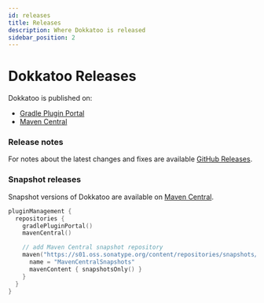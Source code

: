 ```yaml
---
id: releases
title: Releases
description: Where Dokkatoo is released
sidebar_position: 2
---
```


# Dokkatoo Releases

Dokkatoo is published on:

* [Gradle Plugin Portal](https://plugins.gradle.org/search?term=dokkatoo)
* [Maven Central](https://search.maven.org/search?q=g:dev.adamko.dokkatoo)

### Release notes

For notes about the latest changes and fixes are available
[GitHub Releases](https://github.com/adamko-dev/dokkatoo/releases).

### Snapshot releases

Snapshot versions of Dokkatoo are available on
[Maven Central](https://s01.oss.sonatype.org/content/repositories/snapshots/dev/adamko/dokkatoo/dokkatoo-plugin/).

```kotlin title="settings.gradle.kts"
pluginManagement {
  repositories {
    gradlePluginPortal()
    mavenCentral()

    // add Maven Central snapshot repository
    maven("https://s01.oss.sonatype.org/content/repositories/snapshots/") {
      name = "MavenCentralSnapshots"
      mavenContent { snapshotsOnly() }
    }
  }
}
```
